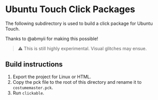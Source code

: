 # Ubuntu Touch Click Packages

The following subdirectory is used to build a click package for Ubuntu Touch.

Thanks to @abmyii for making this possible!

> :warning: This is still highly experimental. Visual glitches may ensue.

## Build instructions

1. Export the project for Linux or HTML.
2. Copy the pck file to the root of this directory and rename it to `costumemaster.pck`.
3. Run `clickable`.

